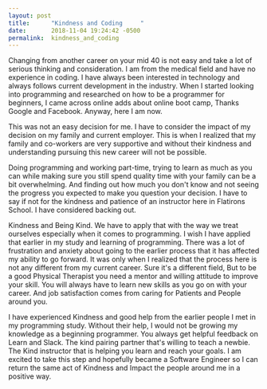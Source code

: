 ```yaml
---
layout: post
title:      "Kindness and Coding     "
date:       2018-11-04 19:24:42 -0500
permalink:  kindness_and_coding
---
```



 Changing from another career on your mid 40 is not easy and take a lot of serious thinking and consideration. I am from the medical field and have no experience in coding. I have always been interested in technology and always follows current development in the industry. When I started looking into programming and researched on how to be a programmer for beginners, 
I came across online adds about online boot camp, Thanks Google and Facebook. Anyway, here I am now.

This was not an easy decision for me. I have to consider the impact of my decision on my family and current employer. This is when I realized that my family and co-workers are very supportive and without their kindness and understanding pursuing this new career will not be possible.

Doing programming and working part-time, trying to learn as much as you can while making sure you still spend quality time with your family can be a bit overwhelming.  And finding out how much you don't know and not seeing the progress you expected to make you question your decision. I have to say if not for the kindness and patience of an instructor here in Flatirons
School. I have considered backing out. 

Kindness and Being Kind. We have to apply that with the way we treat ourselves especially when it comes to programming. I wish I have applied that earlier in my study and learning of programming. There was a lot of frustration and anxiety about going to the earlier process that it has affected my ability to go forward. It was only when I realized that the process here is not any different from my current career. Sure it's a different field, But to be a good Physical Therapist you need a mentor and willing attitude to improve your skill. You will always have to learn new skills as you go on with your career. And job satisfaction comes from caring for Patients and People around you.

 I have experienced Kindness and good help from the earlier people I met in my programming study. Without their help, I would not be growing my knowledge as a beginning programmer. You always get helpful feedback on Learn and Slack. The kind pairing partner that's willing to teach a newbie. The Kind instructor that is helping you learn and reach your goals. I am excited to take this step and hopefully became a Software Engineer so I can return the same act of Kindness and Impact the people around me in a positive way.



